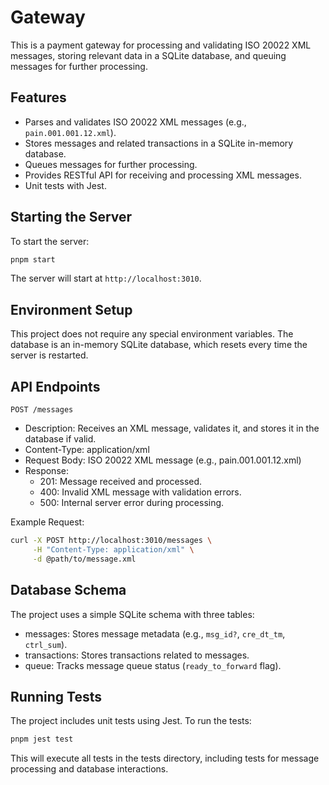 # Gateway

This is a payment gateway for processing and validating ISO 20022 XML messages, storing relevant data in a SQLite database, and queuing messages for further processing.

## Features

- Parses and validates ISO 20022 XML messages (e.g., `pain.001.001.12.xml`).
- Stores messages and related transactions in a SQLite in-memory database.
- Queues messages for further processing.
- Provides RESTful API for receiving and processing XML messages.
- Unit tests with Jest.

## Starting the Server

To start the server:
```bash
pnpm start
```

The server will start at `http://localhost:3010`.

## Environment Setup
This project does not require any special environment variables. The database is an in-memory SQLite database, which resets every time the server is restarted.

## API Endpoints
`POST /messages`
- Description: Receives an XML message, validates it, and stores it in the database if valid.
- Content-Type: application/xml
- Request Body: ISO 20022 XML message (e.g., pain.001.001.12.xml)
- Response:
    - 201: Message received and processed.
    - 400: Invalid XML message with validation errors.
    - 500: Internal server error during processing.

Example Request:
```bash
curl -X POST http://localhost:3010/messages \
     -H "Content-Type: application/xml" \
     -d @path/to/message.xml
```
## Database Schema
The project uses a simple SQLite schema with three tables:
- messages: Stores message metadata (e.g., `msg_id?`, `cre_dt_tm`, `ctrl_sum`).
- transactions: Stores transactions related to messages.
- queue: Tracks message queue status (`ready_to_forward` flag).

## Running Tests
The project includes unit tests using Jest. To run the tests:
```bash
pnpm jest test
```

This will execute all tests in the tests directory, including tests for message processing and database interactions.

